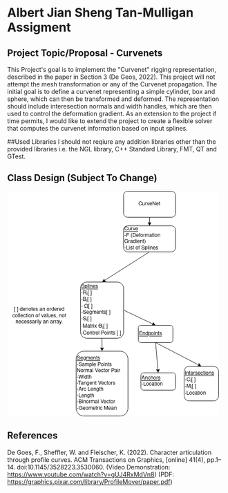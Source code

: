 # Albert Jian Sheng Tan-Mulligan Assigment
## Project Topic/Proposal - Curvenets
This Project's goal is to implement the "Curvenet" rigging representation, described in the paper in Section 3 (De Geos, 2022). This project will not attempt the mesh transformation or any of the Curvenet propagation. The initial goal is to define a curvenet representing a simple cylinder, box and sphere, which can then be transformed and deformed. The representation should include interesection normals and width handles, which are then used to control the deformation gradient. As an extension to the project if time permits, I  would like to extend the project to create a flexible solver that computes the curvenet information based on input splines. 

##Used Libraries
I should not reqiure any addition libraries other than the provided libraries i.e. the NGL library, C++ Standard Library, FMT, QT and GTest.

## Class Design (Subject To Change)
![](./ASE%20Class%20Diagram%20-%20Albert%20Tan-Mulligan.png)
## References
De Goes, F., Sheffler, W. and Fleischer, K. (2022). Character articulation through profile curves. ACM Transactions on Graphics, [online] 41(4), pp.1–14. doi:10.1145/3528223.3530060. (Video Demonstration: https://www.youtube.com/watch?v=gUJ4RxMdVn8) (PDF: https://graphics.pixar.com/library/ProfileMover/paper.pdf)

